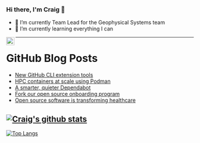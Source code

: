 ### Hi there, I'm Craig 👋

<!--
**CraigTeelFugro/CraigTeelFugro** is a ✨ _special_ ✨ repository because its `README.md` (this file) appears on your GitHub profile.

Here are some ideas to get you started:
-->

- 🔭 I’m currently Team Lead for the Geophysical Systems team
- 🌱 I’m currently learning everything I can

[<img align="left" alt="Craig Teel | LinkedIn" width="22px" src="https://cdn.jsdelivr.net/npm/simple-icons@v3/icons/linkedin.svg" />][linkedin]

---

# GitHub Blog Posts

<!-- BLOG-POST-LIST:START -->
- [New GitHub CLI extension tools](https://github.blog/2023-01-13-new-github-cli-extension-tools/)
- [HPC containers at scale using Podman](https://opensource.com/article/23/1/hpc-containers-scale-using-podman)
- [A smarter, quieter Dependabot](https://github.blog/2023-01-12-a-smarter-quieter-dependabot/)
- [Fork our open source onboarding program](https://opensource.com/article/23/1/open-source-contributors)
- [Open source software is transforming healthcare](https://opensource.com/article/23/1/open-source-software-transforming-healthcare)
<!-- BLOG-POST-LIST:END -->

## [![Craig's github stats](https://github-readme-stats.vercel.app/api?username=craigteelfugro&show_icons=true&theme=radical)](https://github.com/anuraghazra/github-readme-stats)


[linkedin]: https://linkedin.com/in/craig-teel-b8786771
[![Top Langs](https://github-readme-stats.vercel.app/api/top-langs/?username=craigteelfugro&layout=compact)](https://github.com/anuraghazra/github-readme-stats)
